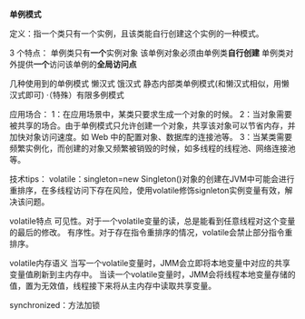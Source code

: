****单例模式****

定义：指一个类只有一个实例，且该类能自行创建这个实例的一种模式。

3 个特点：
单例类只有**一个**实例对象
该单例对象必须由单例类**自行创建**
单例类对外提供**一个**访问该单例的**全局访问点**

几种使用到的单例模式
懒汉式
饿汉式
静态内部类单例模式(和懒汉式相似，用懒汉式即可)
·（特殊）有限多例模式

应用场合：
1：在应用场景中，某类只要求生成一个对象的时候。
2：当对象需要被共享的场合。由于单例模式只允许创建一个对象，共享该对象可以节省内存，并加快对象访问速度。如 Web 中的配置对象、数据库的连接池等。
3：当某类需要频繁实例化，而创建的对象又频繁被销毁的时候，如多线程的线程池、网络连接池等。

技术tips：
volatile：singleton=new Singleton()对象的创建在JVM中可能会进行重排序，在多线程访问下存在风险，使用volatile修饰signleton实例变量有效，解决该问题。

volatile特点
可见性。对于一个volatile变量的读，总是能看到任意线程对这个变量的最后的修改。
有序性。对于存在指令重排序的情况，volatile会禁止部分指令重排序。

volatile内存语义
当写一个volatile变量时，JMM会立即将本地变量中对应的共享变量值刷新到主内存中。
当读一个volatile变量时，JMM会将线程本地变量存储的值，置为无效值，线程接下来将从主内存中读取共享变量。

synchronized：方法加锁